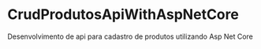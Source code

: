 # CrudProdutosApiWithAspNetCore
Desenvolvimento de api para cadastro de produtos utilizando Asp Net Core
